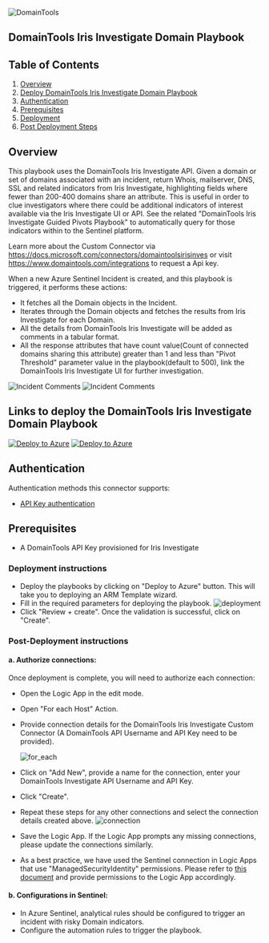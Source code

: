 ![DomainTools](./graphics/DomainTools.png)<br>
## DomainTools Iris Investigate Domain Playbook
## Table of Contents

1. [Overview](#overview)
1. [Deploy DomainTools Iris Investigate Domain Playbook](#deployplaybook)
1. [Authentication](#authentication)
1. [Prerequisites](#prerequisites)
1. [Deployment](#deployment)
1. [Post Deployment Steps](#postdeployment)


<a name="overview">

## Overview
This playbook uses the DomainTools Iris Investigate API. Given a domain or set of domains associated with an incident, return Whois, mailserver, DNS, SSL and related indicators from Iris Investigate, highlighting fields where fewer than 200-400 domains share an attribute. This is useful in order to clue investigators where there could be additional indicators of interest available via the Iris Investigate UI or API. See the related "DomainTools Iris Investigate Guided Pivots Playbook" to automatically query for those indicators within to the Sentinel platform.

Learn more about the Custom Connector via https://docs.microsoft.com/connectors/domaintoolsirisinves or visit https://www.domaintools.com/integrations to request a Api key.

When a new Azure Sentinel Incident is created, and this playbook is triggered, it performs these actions:

- It fetches all the Domain objects in the Incident.
- Iterates through the Domain objects and fetches the results from Iris Investigate for each Domain.
- All the details from DomainTools Iris Investigate will be added as comments in a tabular format.
- All the response attributes that have count value(Count of connected domains sharing this attribute) greater than 1 and less than "Pivot Threshold" parameter value in the playbook(default to 500), link the DomainTools Iris Investigate UI for further investigation.

![Incident Comments](./graphics/comments1.png)
![Incident Comments](./graphics/comments2.png)

<a name="deployplaybook">

## Links to deploy the DomainTools Iris Investigate Domain Playbook

[![Deploy to Azure](https://aka.ms/deploytoazurebutton)](https://portal.azure.com/#create/Microsoft.Template/uri/https%3A%2F%2Fraw.githubusercontent.com%2FAzure%2FAzure-Sentinel%2Fmaster%2FSolutions%2FDomainTools%2FPlaybooks%2FDomainTools_Iris_Investigate-Domain_Playbook%2Fazuredeploy.json) [![Deploy to Azure](https://aka.ms/deploytoazuregovbutton)](https://portal.azure.us/#create/Microsoft.Template/uri/https%3A%2F%2Fraw.githubusercontent.com%2FAzure%2FAzure-Sentinel%2Fmaster%2FSolutions%2FDomainTools%2FPlaybooks%2FDomainTools_Iris_Investigate-Domain_Playbook%2Fazuredeploy.json)

<a name="authentication">

## Authentication
Authentication methods this connector supports:
 - [API Key authentication](https://www.domaintools.com/integrations)

<a name="prerequisites">

## Prerequisites
- A DomainTools API Key provisioned for Iris Investigate

<a name="deployment">

### Deployment instructions
- Deploy the playbooks by clicking on "Deploy to Azure" button. This will take you to deploying an ARM Template wizard.
- Fill in the required parameters for deploying the playbook.
  ![deployment](./graphics/deployment.png)
- Click "Review + create". Once the validation is successful, click on "Create".

<a name="postdeployment">

### Post-Deployment instructions
#### a. Authorize connections:
Once deployment is complete, you will need to authorize each connection:
- Open the Logic App in the edit mode.
- Open "For each Host" Action.
- Provide connection details for the DomainTools Iris Investigate Custom Connector (A DomainTools API Username and API Key need to be provided).

  ![for_each](./graphics/for_each.png)
- Click on "Add New", provide a name for the connection, enter your DomainTools Investigate API Username and API Key.
- Click "Create".
- Repeat these steps for any other connections and select the connection details created above.
  ![connection](./graphics/connection.png)
- Save the Logic App. If the Logic App prompts any missing connections, please update the connections similarly.
- As a best practice, we have used the Sentinel connection in Logic Apps that use "ManagedSecurityIdentity" permissions. Please refer to [this document](https://techcommunity.microsoft.com/t5/microsoft-sentinel-blog/what-s-new-managed-identity-for-azure-sentinel-logic-apps/ba-p/2068204) and provide permissions to the Logic App accordingly.
#### b. Configurations in Sentinel:
- In Azure Sentinel, analytical rules should be configured to trigger an incident with risky Domain indicators.
- Configure the automation rules to trigger the playbook.
